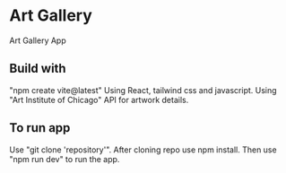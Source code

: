 # Art Gallery

Art Gallery App

## Build with

"npm create vite@latest"
Using React, tailwind css and javascript.
Using "Art Institute of Chicago" API for artwork details.

## To run app

Use "git clone 'repository'".
After cloning repo use npm install.
Then use "npm run dev" to run the app.
